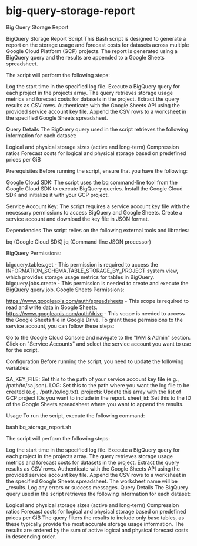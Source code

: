 # big-query-storage-report
Big Query Storage Report

BigQuery Storage Report Script
This Bash script is designed to generate a report on the storage usage and forecast costs for datasets across multiple Google Cloud Platform (GCP) projects. The report is generated using a BigQuery query and the results are appended to a Google Sheets spreadsheet.

The script will perform the following steps:

Log the start time in the specified log file.
Execute a BigQuery query for each project in the projects array. The query retrieves storage usage metrics and forecast costs for datasets in the project.
Extract the query results as CSV rows.
Authenticate with the Google Sheets API using the provided service account key file.
Append the CSV rows to a worksheet in the specified Google Sheets spreadsheet.

Query Details
The BigQuery query used in the script retrieves the following information for each dataset:

Logical and physical storage sizes (active and long-term)
Compression ratios
Forecast costs for logical and physical storage based on predefined prices per GiB

Prerequisites
Before running the script, ensure that you have the following:

Google Cloud SDK: The script uses the bq command-line tool from the Google Cloud SDK to execute BigQuery queries. Install the Google Cloud SDK and initialize it with your GCP project.

Service Account Key: The script requires a service account key file with the necessary permissions to access BigQuery and Google Sheets. Create a service account and download the key file in JSON format.

Dependencies
The script relies on the following external tools and libraries:

bq (Google Cloud SDK)
jq (Command-line JSON processor)

BigQuery Permissions:

bigquery.tables.get - This permission is required to access the INFORMATION_SCHEMA.TABLE_STORAGE_BY_PROJECT system view, which provides storage usage metrics for tables in BigQuery.
bigquery.jobs.create - This permission is needed to create and execute the BigQuery query job.
Google Sheets Permissions:

https://www.googleapis.com/auth/spreadsheets - This scope is required to read and write data in Google Sheets.
https://www.googleapis.com/auth/drive - This scope is needed to access the Google Sheets file in Google Drive.
To grant these permissions to the service account, you can follow these steps:

Go to the Google Cloud Console and navigate to the "IAM & Admin" section.
Click on "Service Accounts" and select the service account you want to use for the script.

Configuration
Before running the script, you need to update the following variables:

SA_KEY_FILE: Set this to the path of your service account key file (e.g., /path/to/sa.json).
LOG: Set this to the path where you want the log file to be created (e.g., /path/to/log.txt).
projects: Update this array with the list of GCP project IDs you want to include in the report.
sheet_id: Set this to the ID of the Google Sheets spreadsheet where you want to append the results.

Usage
To run the script, execute the following command:

bash bq_storage_report.sh


The script will perform the following steps:

Log the start time in the specified log file.
Execute a BigQuery query for each project in the projects array. The query retrieves storage usage metrics and forecast costs for datasets in the project.
Extract the query results as CSV rows.
Authenticate with the Google Sheets API using the provided service account key file.
Append the CSV rows to a worksheet in the specified Google Sheets spreadsheet. The worksheet name will be <project>_results.
Log any errors or success messages.
Query Details
The BigQuery query used in the script retrieves the following information for each dataset:

Logical and physical storage sizes (active and long-term)
Compression ratios
Forecast costs for logical and physical storage based on predefined prices per GiB
The query filters the results to include only base tables, as these typically provide the most accurate storage usage information. The results are ordered by the sum of active logical and physical forecast costs in descending order.


